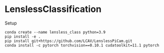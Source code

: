 # LenslessClassification

Setup
```
conda create --name lensless_class python=3.9
pip install -e .
pip install git+https://github.com/LCAV/LenslessPiCam.git
conda install -c pytorch torchvision==0.10.1 cudatoolkit=11.1 pytorch
```